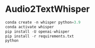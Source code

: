 # Audio2TextWhisper

```python
conda create -n whisper python=3.9
conda activate whisper
pip install -U openai-whisper
pip install -r requirements.txt
python 

```
